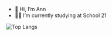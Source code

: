 - 👋 Hi, I’m Ann
- 🐱‍💻 I’m currently studying at School 21

![Top Langs](https://github-readme-stats.vercel.app/api/top-langs/?username=aasorokina&layout=compact&bg_color=00000000)
<!---
aasorokina/aasorokina is a ✨ special ✨ repository because its `README.md` (this file) appears on your GitHub profile.
You can click the Preview link to take a look at your changes.
--->
